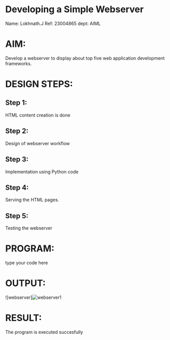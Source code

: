 # Developing a Simple Webserver
Name: Lokhnath.J 
Ref: 23004865
dept: AIML

# AIM:

Develop a webserver to display about top five web application development frameworks.

# DESIGN STEPS:

## Step 1:

HTML content creation is done

## Step 2:

Design of webserver workflow

## Step 3:

Implementation using Python code

## Step 4:

Serving the HTML pages.

## Step 5:

Testing the webserver
# PROGRAM:

type your code here
# OUTPUT:
![webserver]![webserver1](https://github.com/Lokhnath10/Web_server/assets/138969918/ebb80a64-4e4e-48f5-8154-ebd4fd71fae7)

# RESULT:

The program is executed succesfully
